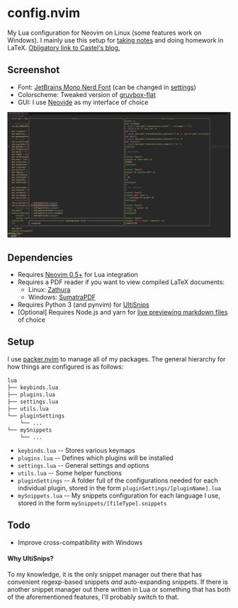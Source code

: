 # config.nvim
My Lua configuration for Neovim on Linux (some features work on Windows). I mainly use this setup for [taking
notes](https://github.com/kylechui/latex) and doing homework in LaTeX.
[Obligatory link to Castel's blog.](https://castel.dev/post/lecture-notes-1/)

## Screenshot

* Font: [JetBrains Mono Nerd Font](https://github.com/ryanoasis/nerd-fonts/tree/master/patched-fonts/JetBrainsMono/Ligatures) (can be changed in [settings](https://github.com/kylechui/config.nvim/blob/f8ed82242dd8b55271ea2f3b453d15b9be8d5df9/lua/settings.lua#L13))
* Colorscheme: Tweaked version of [gruvbox-flat](https://github.com/eddyekofo94/gruvbox-flat.nvim)
* GUI: I use [Neovide](https://github.com/neovide/neovide) as my interface of choice

![nvim](./screenshot.png)

## Dependencies
* Requires [Neovim 0.5+](https://github.com/neovim/neovim/releases/tag/v0.5.0)
  for Lua integration
* Requires a PDF reader if you want to view compiled LaTeX documents:
  * Linux: [Zathura](https://pwmt.org/projects/zathura/)
  * Windows: [SumatraPDF](https://www.sumatrapdfreader.org/download-free-pdf-viewer)
* Requires Python 3 (and pynvim) for [UltiSnips](https://github.com/sirver/UltiSnips)
* [Optional] Requires Node.js and yarn for [live previewing markdown
  files](https://github.com/iamcco/markdown-preview.nvim)
  of choice

## Setup
I use [packer.nvim](https://github.com/wbthomason/packer.nvim) to manage all of my packages. The general hierarchy for how things are configured is as follows:
```
lua
├── keybinds.lua
├── plugins.lua
├── settings.lua
├── utils.lua
└── pluginSettings
    └── ...
└── mySnippets
    └── ...
```
* `keybinds.lua` -- Stores various keymaps
* `plugins.lua` -- Defines which plugins will be installed
* `settings.lua` -- General settings and options
* `utils.lua` -- Some helper functions
* `pluginSettings` -- A folder full of the configurations needed for each individual plugin, stored in the form `pluginSettings/[pluginName].lua`
* `mySnippets.lua` -- My snippets configuration for each language I use, stored in the form `mySnippets/[fileType].snippets`

## Todo
* Improve cross-compatibility with Windows

#### Why UltiSnips?
To my knowledge, it is the only snippet manager out there that has convenient
regexp-based snippets *and* auto-expanding snippets. If there is another
snippet manager out there written in Lua or something that has both of the
aforementioned features, I'll probably switch to that.

